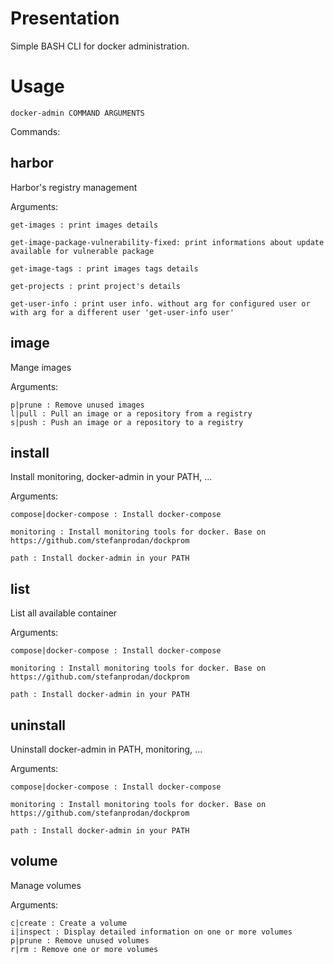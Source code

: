 # Presentation
Simple BASH CLI for docker administration.

# Usage
<code>docker-admin COMMAND ARGUMENTS</code>

Commands:
## 	harbor
Harbor's registry management


Arguments: 

	get-images : print images details		

	get-image-package-vulnerability-fixed: print informations about update available for vulnerable package		

	get-image-tags : print images tags details		

	get-projects : print project's details		

	get-user-info : print user info. without arg for configured user or with arg for a different user 'get-user-info user'
## 	image
Mange images


Arguments: 

	p|prune : Remove unused images 		
	l|pull : Pull an image or a repository from a registry 		
	s|push : Push an image or a repository to a registry
## 	install
Install monitoring, docker-admin in your PATH, ...


Arguments: 

	compose|docker-compose : Install docker-compose 		

	monitoring : Install monitoring tools for docker. Base on https://github.com/stefanprodan/dockprom                 

	path : Install docker-admin in your PATH
## 	list
List all available container


Arguments: 

	compose|docker-compose : Install docker-compose 		

	monitoring : Install monitoring tools for docker. Base on https://github.com/stefanprodan/dockprom                 

	path : Install docker-admin in your PATH
## 	uninstall
Uninstall docker-admin in PATH, monitoring, ...


Arguments: 

	compose|docker-compose : Install docker-compose 		

	monitoring : Install monitoring tools for docker. Base on https://github.com/stefanprodan/dockprom                 

	path : Install docker-admin in your PATH
## 	volume
Manage volumes


Arguments: 

	c|create : Create a volume 		
	i|inspect : Display detailed information on one or more volumes 		
	p|prune : Remove unused volumes 		
	r|rm : Remove one or more volumes
